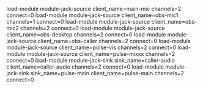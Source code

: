 load-module module-jack-source client_name=main-mic channels=2 connect=0
load-module module-jack-source client_name=obs-mic1 channels=1 connect=0
load-module module-jack-source client_name=obs-mic2 channels=2 connect=0
load-module module-jack-source client_name=obs-desktop channels=2 connect=0
load-module module-jack-source client_name=obs-caller channels=2 connect=0
load-module module-jack-source client_name=pulse-vis channels=2 connect=0
load-module module-jack-source client_name=pulse-mixxx channels=2 connect=0
load-module module-jack-sink sink_name=caller-audio client_name=caller-audio channels=2 connect=0
load-module module-jack-sink sink_name=pulse-main client_name=pulse-main channels=2 connect=0


